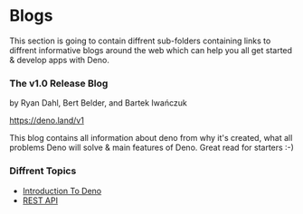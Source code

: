# Blogs

This section is going to contain diffrent sub-folders containing links to diffrent informative blogs around the web which can help you all get started & develop apps with Deno.

### The v1.0 Release Blog

by Ryan Dahl, Bert Belder, and Bartek Iwańczuk

https://deno.land/v1

This blog contains all information about deno from why it's created, what all problems Deno will solve & main features of Deno. Great read for starters :-)

### Diffrent Topics

- [Introduction To Deno](./blogs/introduction.md)
- [REST API](./blogs/rest-api.md)
